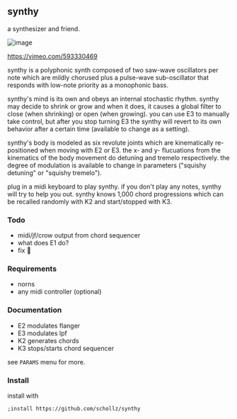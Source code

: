 ## synthy

a synthesizer and friend.

![image](https://user-images.githubusercontent.com/6550035/131072123-00275007-b08a-470a-85d5-a0cee8179c21.gif)

https://vimeo.com/593330469

synthy is a polyphonic synth composed of two saw-wave oscillators per note which are mildly chorused plus a pulse-wave sub-oscillator that responds with low-note priority as a monophonic bass. 

synthy's mind is its own and obeys an internal stochastic rhythm. synthy may decide to shrink or grow and when it does, it causes a global filter to close (when shrinking) or open (when growing). you can use E3 to manually take control, but after you stop turning E3 the synthy will revert to its own behavior after a certain time (available to change as a setting). 

synthy's body is modeled as six revolute joints which are kinematically re-positioned when moving with E2 or E3. the x- and y- flucuations from the kinematics of the body movement do detuning and tremelo respectively. the degree of modulation is available to change in parameters ("squishy detuning" or "squishy tremelo"). 

plug in a midi keyboard to play synthy. if you don't play any notes, synthy will try to help you out. synthy knows 1,000 chord progressions which can be recalled randomly with K2 and start/stopped with K3.

### Todo

- midi/jf/crow output from chord sequencer
- what does E1 do?
- fix :bug: 

### Requirements

- norns
- any midi controller (optional)

### Documentation

- E2 modulates flanger
- E3 modulates lpf
- K2 generates chords
- K3 stops/starts chord sequencer

see `PARAMS` menu for more.

### Install

install with 

```
;install https://github.com/schollz/synthy
```